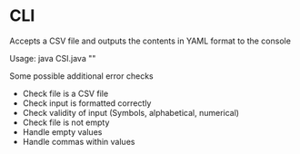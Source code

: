 # CLI
Accepts a CSV file and outputs the contents in YAML format to the console

Usage: java CSI.java "<CSV filepath>"

Some possible additional error checks
- Check file is a CSV file
- Check input is formatted correctly
- Check validity of input (Symbols, alphabetical, numerical)
- Check file is not empty
- Handle empty values
- Handle commas within values

